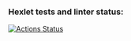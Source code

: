 ### Hexlet tests and linter status:
[![Actions Status](https://github.com/gornah/python-project-83/actions/workflows/hexlet-check.yml/badge.svg)](https://github.com/gornah/python-project-83/actions)